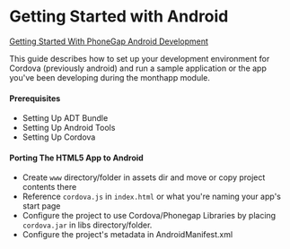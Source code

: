 Getting Started with Android
============================

[Getting Started With PhoneGap Android Development](http://www.adobe.com/devnet/html5/articles/getting-started-with-phonegap-in-eclipse-for-android.html)

This guide describes how to set up your development environment for Cordova (previously android) and run a sample application or the app you've been developing during the monthapp module.

#### Prerequisites

* Setting Up ADT Bundle
* Setting Up Android Tools
* Setting Up Cordova

#### Porting The HTML5 App to Android

* Create `www` directory/folder in assets dir and move or copy project contents there
* Reference `cordova.js` in `index.html` or what you're naming your app's start page
* Configure the project to use Cordova/Phonegap Libraries by placing `cordova.jar` in libs directory/folder.
* Configure the project's metadata in AndroidManifest.xml
